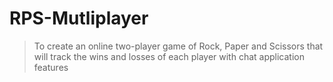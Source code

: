 # RPS-Mutliplayer
> To create an online two-player game of Rock, Paper and Scissors that will track the wins and losses of each player with chat application features